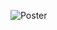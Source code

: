 
![Poster](https://github.com/saidattoui/PI-web/assets/150053762/68b3368d-83fe-4d85-86ca-e4a4213c7151)
